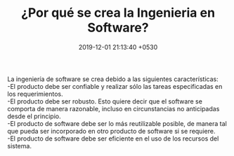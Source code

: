 ﻿---
layout: post
title:  "¿Por qué se crea la Ingenieria en Software?"
date:   2019-12-01 21:13:40 +0530
categories: Clases IntroduccionAlSoftware
---

  <p>La ingeniería de software se crea debido a las siguientes características:<br>
  -El producto debe ser confiable y realizar sólo las tareas especificadas en los requerimientos.<br>
  -El producto debe ser robusto. Esto quiere decir que el software se comporta de manera razonable, incluso en circunstancias no anticipadas desde el principio.<br>
  -El producto de software debe ser lo más reutilizable posible, de manera tal que pueda ser incorporado en otro producto de software si se requiere.<br>
  -El producto de software debe ser eficiente en el uso de los recursos del sistema.</p>
